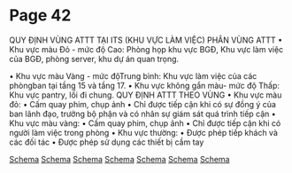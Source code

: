 # Page 42

 QUY ĐỊNH VÙNG ATTT TẠI ITS (KHU VỰC LÀM VIỆC)  PHÂN VÙNG ATTT 
 • Khu vực màu Đỏ - mức độ Cao:  Phòng họp khu vực BGĐ, Khu vực làm việc của BGĐ, phòng server, khu dự án quan trọng. 

 • Khu vực màu Vàng - mức độTrung  bình: Khu vực làm việc của các phòngban tại tầng 15 và tầng 17.
 • Khu vực không gắn màu- mức độ Thấp: Khu vực pantry, lối đi chung.
 QUY ĐỊNH ATTT THEO VÙNG 
• Khu vực màu đỏ: 
• Cấm quay phim, chụp ảnh  • Chỉ được tiếp cận khi có sự đồng ý của ban lãnh đạo, trưởng bộ phận và có nhân sự giám sát quá trình tiếp cận
• Khu vực màu vàng: 
• Cấm quay phim, chụp ảnh  • Chỉ được tiếp cận khi có người làm việc trong phòng
• Khu vực thường:  • Được phép tiếp khách và các đối tác • Được phép sử dụng các thiết bị cầm tay

[Schema](page_42_img_0.png)
[Schema](page_42_img_1.png)
[Schema](page_42_img_2.png)
[Schema](page_42_img_3.png)
[Schema](page_42_img_4.png)
[Schema](page_42_img_5.png)
[Schema](page_42_img_6.png)
